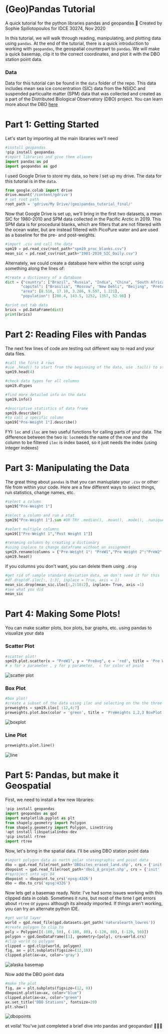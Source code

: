 # (Geo)Pandas Tutorial
A quick tutorial for the python libraries pandas and geopandas 🐼
Created by Sophie Spiliotopoulos for IDCE 30274, Nov 2020

In this tutorial, we will walk through reading, manipulating, and plotting data using `pandas`. At the end of the tutorial, there is a quick introduction to working with `geopandas`, the geospatial counterpart to `pandas`. We will make a quick basemap, clip it to the correct coordinates, and plot it with the DBO station point data. 

### Data 
Data for this tutorial can be found in the `data` folder of the repo. This data includes mean sea ice concentration (SIC) data from the NSIDC and suspended particualte matter (SPM) data that was collected and created as a part of the Distributed Biological Observatory (DBO) project. You can learn more about the DBO [here](https://dbo.cbl.umces.edu) 

# Part 1: Getting Started 
Let's start by importing all the main libraries we'll need
```python
#install geopandas
!pip install geopandas 
#import libraries and give them aliases
import pandas as pd
import geopandas as gpd
```
I used Google Drive to store my data, so here I set up my drive. The data for this tutorial is in the `data`. 
```python 
from google.colab import drive 
drive.mount('/content/gdrive') 
# set root path
root_path = 'gdrive/My Drive/(geo)pandas_tutorial_final/' 
```
Now that Google Drive is set up, we'll bring in the first two datasets, a mean SIC for 1980-2010 and SPM data collected in the Pacific Arctic in 2019. 
This SPM data is for procedural blanks, which are filters that are not filtered with the ocean water, but are instead filtered with PicoPure water and are used as a baseline for the pre- and post-weights. 
```python 
#import .csv and call the data 
spm19 = pd.read_csv(root_path+"spm19_proc_blanks.csv")
mean_sic = pd.read_csv(root_path+"1981-2010_SIC_Daily.csv")
```
Alternately, we could create a database here within the script using something along the lines of: 
```python 
#Create a dictionary of a database 
dict = {"country": ["Brazil", "Russia", "India", "China", "South Africa"],
       "capital": ["Brasilia", "Moscow", "New Dehli", "Beijing", "Pretoria"],
       "area": [8.516, 17.10, 3.286, 9.597, 1.221],
       "population": [200.4, 143.5, 1252, 1357, 52.98] }

#print out tab data 
brics = pd.DataFrame(dict)
print(brics)
```
# Part 2: Reading Files with Pandas
The next few lines of code are testing out different way to read and your data files. 
```python
#call the first 4 rows
#use .head() to start from the beginning of the data, use .tail() to start at the end 
spm19.head(4)

#check data types for all columns 
spm19.dtypes 

#find more detailed info on the data 
spm19.info()

#descriptive statistics of data frame 
spm19.describe()
#to call a specific column
spm19["Pre-Weight 1"].describe()
```
FYI: `loc` and `iloc` are two useful functions for calling parts of your data. The difference between the two is:
`loc`needs the name of the row and the column to be filtered
`iloc` is index based, so it just needs the index (using integer indexes)

# Part 3: Manipulating the Data
The great thing about `pandas` is that you can maniuplate your `.csv` or other file from within your code. Here are a few different ways to select things, run statistics, change names, etc. 
```python
#select a column
spm19["Pre-Weight 1"]

#select a column and run a stat
spm19["Pre-Weight 1"].sum #OR TRY .median(), .mean(), .mode(), .nunique() for numner of unique entries, .max(), .min()

#select multiple columns 
spm19[["Pre-Weight 1","Post Weight 1"]]

#renaming columns by creating a dictionary 
#using inplace to change dataframe without an assignment
spm19.rename(columns = {"Pre-Weight 1": "PreW1","Pre Weight 2":"PreW2","Pre-Weight 3": "PreW3","Average":"PreAvg","Post Weight 1": "PostW1","Post Weight 2": "PostW2","Post Weight 3": "PostW3","Post-Average":"PostAvg"},inplace = True)
spm19.head()
```
if you columns you don't want, you can delete them using `.drop`
```python
#get rid of sample standard deviation data, we don't need it for this 
#df.drop(df.iloc[:, 1:3], inplace = True, axis = 1) 
mean_sic.drop(mean_sic.iloc[:,2:18:2], inplace= True, axis =1)
#see what you did 
mean_sic
```
# Part 4: Making Some Plots! 
You can make scatter plots, box plots, bar graphs, etc. using pandas to visualize your data 
### Scatter Plot
```python 
#scatter plot! 
spm19.plot.scatter(x = "PreW1", y = "PreAvg", c = 'red', title = 'Pre Weight 1 and PreW Average') 
# x for x parameter , y for y parameter,  c for color of point 
```
![scatter plot](images/scatterplot.png)
### Box Plot
```python
#box plot!
#create a subset of the data uisng iloc and selecting on the the three pre-weight columns
preweights = spm19.iloc[ :12,4:7]
preweights.plot.box(color = 'green', title = 'PreWeights 1,2,3 BoxPlot')
```
![boxplot](images/boxplot.png)
### Line Plot
```python
preweights.plot.line()
```
![line](images/lineplot.png)

# Part 5: Pandas, but make it Geospatial
First, we need to install a few new libraries: 
```python
!pip install geopandas
import geopandas as gpd
import matplotlib.pyplot as plt
from shapely.geometry import Polygon
from shapely.geometry import Polygon, LineString
!apt install libspatialindex-dev
!pip install rtree
import rtree
```
Now, let's bring in the spatial data. I'll be using DBO station point data 

```python
#import polygon data as north polar stereographic and point data 
dbo = gpd.read_file(root_path+'DBOsites_erased_land.shp', crs = {'init' :'epsg:3413'})
dbopoint = gpd.read_file(root_path+'dbo1_8_projet.shp', crs = {'init' :'epsg:3476'})
#reproject into wgs 84
dbopoint = dbopoint.to_crs('epsg:4326')
dbo = dbo.to_crs('epsg:4326')
```
Now lets get a basemap ready. 
Note: I've had some issues working with this clipped data in colab. Sometimes it runs, but most of the time I get errors about `rtree` or `pygeos` although its already imported. If things aren't working, you can try an alternate python IDE. 
```python
#get world layer 
world = gpd.read_file(gpd.datasets.get_path('naturalearth_lowres'))
#create polygon to clip to 
poly = Polygon([(-180, 50), (-180, 80), (-120, 80), (-120, 50)])
polygon = gpd.GeoDataFrame([1], geometry=[poly], crs=world.crs)
#clip world to polygon 
clipped = gpd.clip(world, polygon)
fig, ax = plt.subplots(figsize=(12,10))
clipped.plot(ax=ax, color='gray')
```
![alaska basemap](images/basemap.png)

Now add the DBO point data
```python
#make the plot
fig, ax = plt.subplots(figsize=(12, 8))
dbopoint.plot(ax=ax, color="blue")
clipped.plot(ax=ax, color="green")
ax.set_title("DBO Stations", fontsize=20)
plt.show()
```
![dbopoints](images/dbomap.png)

et voila! You've just completed a brief dive into pandas and geopandas! 🎉🎉🎉
